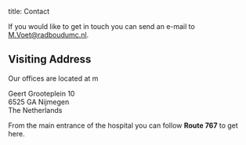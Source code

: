 title: Contact

If you would like to get in touch you can send an e-mail to M.Voet@radboudumc.nl.

## Visiting Address

Our offices are located at m

Geert Grooteplein 10<br>
6525 GA Nijmegen<br>
The Netherlands

From the main entrance of the hospital you can follow **Route 767** to get here.
